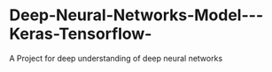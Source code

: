 # Deep-Neural-Networks-Model---Keras-Tensorflow-
A Project for deep understanding of deep neural networks 
